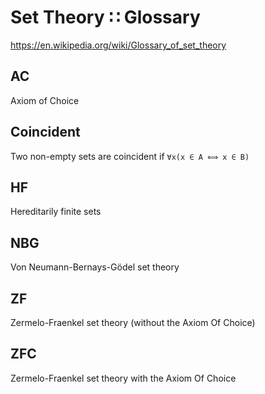 # Set Theory ∷ Glossary

https://en.wikipedia.org/wiki/Glossary_of_set_theory


## AC
Axiom of Choice

## Coincident
Two non-empty sets are coincident if `∀x(x ∈ A ⟺ x ∈ B)`

## HF
Hereditarily finite sets

## NBG
Von Neumann-Bernays-Gödel set theory

## ZF
Zermelo-Fraenkel set theory (without the Axiom Of Choice)

## ZFC
Zermelo-Fraenkel set theory with the Axiom Of Choice
